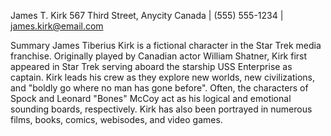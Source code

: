 James T. Kirk
567 Third Street, Anycity Canada | (555) 555-1234 | james.kirk@email.com

Summary
James Tiberius Kirk is a fictional character in the Star Trek media franchise. Originally played by Canadian actor William Shatner, Kirk first appeared in Star Trek serving aboard the starship USS Enterprise as captain. Kirk leads his crew as they explore new worlds, new civilizations, and "boldly go where no man has gone before". Often, the characters of Spock and Leonard "Bones" McCoy act as his logical and emotional sounding boards, respectively. Kirk has also been portrayed in numerous films, books, comics, webisodes, and video games.